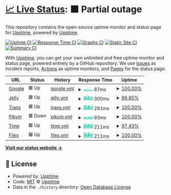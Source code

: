 # [📈 Live Status](https://status.dis.dev): <!--live status--> **🟧 Partial outage**

This repository contains the open-source uptime monitor and status page for [Upptime](https://upptime.js.org), powered by [Upptime](https://github.com/upptime/upptime).

[![Uptime CI](https://github.com/quacks-yaks/up/workflows/Uptime%20CI/badge.svg)](https://github.com/quacks-yaks/up/actions?query=workflow%3A%22Uptime+CI%22)
[![Response Time CI](https://github.com/quacks-yaks/up/workflows/Response%20Time%20CI/badge.svg)](https://github.com/quacks-yaks/up/actions?query=workflow%3A%22Response+Time+CI%22)
[![Graphs CI](https://github.com/quacks-yaks/up/workflows/Graphs%20CI/badge.svg)](https://github.com/quacks-yaks/up/actions?query=workflow%3A%22Graphs+CI%22)
[![Static Site CI](https://github.com/quacks-yaks/up/workflows/Static%20Site%20CI/badge.svg)](https://github.com/quacks-yaks/up/actions?query=workflow%3A%22Static+Site+CI%22)
[![Summary CI](https://github.com/quacks-yaks/up/workflows/Summary%20CI/badge.svg)](https://github.com/quacks-yaks/up/actions?query=workflow%3A%22Summary+CI%22)

With [Upptime](https://upptime.js.org), you can get your own unlimited and free uptime monitor and status page, powered entirely by a GitHub repository. We use [Issues](https://github.com/upptime/upptime/issues) as incident reports, [Actions](https://github.com/quacks-yaks/up/actions) as uptime monitors, and [Pages](https://status.dis.dev) for the status page.

<!--start: status pages-->
<!-- This summary is generated by Upptime (https://github.com/upptime/upptime) -->
<!-- Do not edit this manually, your changes will be overwritten -->
<!-- prettier-ignore -->
| URL | Status | History | Response Time | Uptime |
| --- | ------ | ------- | ------------- | ------ |
| <img alt="" src="https://icons.duckduckgo.com/ip3/www.google.com.ico" height="13"> [Google](https://www.google.com) | 🟩 Up | [google.yml](https://github.com/quacks-yaks/up/commits/HEAD/history/google.yml) | <details><summary><img alt="Response time graph" src="./graphs/google/response-time-week.png" height="20"> 87ms</summary><br><a href="https://status.dis.dev/history/google"><img alt="Response time 104" src="https://img.shields.io/endpoint?url=https%3A%2F%2Fraw.githubusercontent.com%2Fquacks-yaks%2Fup%2FHEAD%2Fapi%2Fgoogle%2Fresponse-time.json"></a><br><a href="https://status.dis.dev/history/google"><img alt="24-hour response time 79" src="https://img.shields.io/endpoint?url=https%3A%2F%2Fraw.githubusercontent.com%2Fquacks-yaks%2Fup%2FHEAD%2Fapi%2Fgoogle%2Fresponse-time-day.json"></a><br><a href="https://status.dis.dev/history/google"><img alt="7-day response time 87" src="https://img.shields.io/endpoint?url=https%3A%2F%2Fraw.githubusercontent.com%2Fquacks-yaks%2Fup%2FHEAD%2Fapi%2Fgoogle%2Fresponse-time-week.json"></a><br><a href="https://status.dis.dev/history/google"><img alt="30-day response time 92" src="https://img.shields.io/endpoint?url=https%3A%2F%2Fraw.githubusercontent.com%2Fquacks-yaks%2Fup%2FHEAD%2Fapi%2Fgoogle%2Fresponse-time-month.json"></a><br><a href="https://status.dis.dev/history/google"><img alt="1-year response time 104" src="https://img.shields.io/endpoint?url=https%3A%2F%2Fraw.githubusercontent.com%2Fquacks-yaks%2Fup%2FHEAD%2Fapi%2Fgoogle%2Fresponse-time-year.json"></a></details> | <details><summary><a href="https://status.dis.dev/history/google">100.00%</a></summary><a href="https://status.dis.dev/history/google"><img alt="All-time uptime 100.00%" src="https://img.shields.io/endpoint?url=https%3A%2F%2Fraw.githubusercontent.com%2Fquacks-yaks%2Fup%2FHEAD%2Fapi%2Fgoogle%2Fuptime.json"></a><br><a href="https://status.dis.dev/history/google"><img alt="24-hour uptime 100.00%" src="https://img.shields.io/endpoint?url=https%3A%2F%2Fraw.githubusercontent.com%2Fquacks-yaks%2Fup%2FHEAD%2Fapi%2Fgoogle%2Fuptime-day.json"></a><br><a href="https://status.dis.dev/history/google"><img alt="7-day uptime 100.00%" src="https://img.shields.io/endpoint?url=https%3A%2F%2Fraw.githubusercontent.com%2Fquacks-yaks%2Fup%2FHEAD%2Fapi%2Fgoogle%2Fuptime-week.json"></a><br><a href="https://status.dis.dev/history/google"><img alt="30-day uptime 100.00%" src="https://img.shields.io/endpoint?url=https%3A%2F%2Fraw.githubusercontent.com%2Fquacks-yaks%2Fup%2FHEAD%2Fapi%2Fgoogle%2Fuptime-month.json"></a><br><a href="https://status.dis.dev/history/google"><img alt="1-year uptime 100.00%" src="https://img.shields.io/endpoint?url=https%3A%2F%2Fraw.githubusercontent.com%2Fquacks-yaks%2Fup%2FHEAD%2Fapi%2Fgoogle%2Fuptime-year.json"></a></details>
| <img alt="" src="https://icons.duckduckgo.com/ip3/jelly.dis.dev.ico" height="13"> [Jelly](https://jelly.dis.dev) | 🟩 Up | [jelly.yml](https://github.com/quacks-yaks/up/commits/HEAD/history/jelly.yml) | <details><summary><img alt="Response time graph" src="./graphs/jelly/response-time-week.png" height="20"> 300ms</summary><br><a href="https://status.dis.dev/history/jelly"><img alt="Response time 319" src="https://img.shields.io/endpoint?url=https%3A%2F%2Fraw.githubusercontent.com%2Fquacks-yaks%2Fup%2FHEAD%2Fapi%2Fjelly%2Fresponse-time.json"></a><br><a href="https://status.dis.dev/history/jelly"><img alt="24-hour response time 276" src="https://img.shields.io/endpoint?url=https%3A%2F%2Fraw.githubusercontent.com%2Fquacks-yaks%2Fup%2FHEAD%2Fapi%2Fjelly%2Fresponse-time-day.json"></a><br><a href="https://status.dis.dev/history/jelly"><img alt="7-day response time 300" src="https://img.shields.io/endpoint?url=https%3A%2F%2Fraw.githubusercontent.com%2Fquacks-yaks%2Fup%2FHEAD%2Fapi%2Fjelly%2Fresponse-time-week.json"></a><br><a href="https://status.dis.dev/history/jelly"><img alt="30-day response time 313" src="https://img.shields.io/endpoint?url=https%3A%2F%2Fraw.githubusercontent.com%2Fquacks-yaks%2Fup%2FHEAD%2Fapi%2Fjelly%2Fresponse-time-month.json"></a><br><a href="https://status.dis.dev/history/jelly"><img alt="1-year response time 319" src="https://img.shields.io/endpoint?url=https%3A%2F%2Fraw.githubusercontent.com%2Fquacks-yaks%2Fup%2FHEAD%2Fapi%2Fjelly%2Fresponse-time-year.json"></a></details> | <details><summary><a href="https://status.dis.dev/history/jelly">99.85%</a></summary><a href="https://status.dis.dev/history/jelly"><img alt="All-time uptime 99.95%" src="https://img.shields.io/endpoint?url=https%3A%2F%2Fraw.githubusercontent.com%2Fquacks-yaks%2Fup%2FHEAD%2Fapi%2Fjelly%2Fuptime.json"></a><br><a href="https://status.dis.dev/history/jelly"><img alt="24-hour uptime 100.00%" src="https://img.shields.io/endpoint?url=https%3A%2F%2Fraw.githubusercontent.com%2Fquacks-yaks%2Fup%2FHEAD%2Fapi%2Fjelly%2Fuptime-day.json"></a><br><a href="https://status.dis.dev/history/jelly"><img alt="7-day uptime 99.85%" src="https://img.shields.io/endpoint?url=https%3A%2F%2Fraw.githubusercontent.com%2Fquacks-yaks%2Fup%2FHEAD%2Fapi%2Fjelly%2Fuptime-week.json"></a><br><a href="https://status.dis.dev/history/jelly"><img alt="30-day uptime 99.97%" src="https://img.shields.io/endpoint?url=https%3A%2F%2Fraw.githubusercontent.com%2Fquacks-yaks%2Fup%2FHEAD%2Fapi%2Fjelly%2Fuptime-month.json"></a><br><a href="https://status.dis.dev/history/jelly"><img alt="1-year uptime 99.95%" src="https://img.shields.io/endpoint?url=https%3A%2F%2Fraw.githubusercontent.com%2Fquacks-yaks%2Fup%2FHEAD%2Fapi%2Fjelly%2Fuptime-year.json"></a></details>
| <img alt="" src="https://icons.duckduckgo.com/ip3/trans.dis.dev.ico" height="13"> [Trans](https://trans.dis.dev) | 🟩 Up | [trans.yml](https://github.com/quacks-yaks/up/commits/HEAD/history/trans.yml) | <details><summary><img alt="Response time graph" src="./graphs/trans/response-time-week.png" height="20"> 291ms</summary><br><a href="https://status.dis.dev/history/trans"><img alt="Response time 315" src="https://img.shields.io/endpoint?url=https%3A%2F%2Fraw.githubusercontent.com%2Fquacks-yaks%2Fup%2FHEAD%2Fapi%2Ftrans%2Fresponse-time.json"></a><br><a href="https://status.dis.dev/history/trans"><img alt="24-hour response time 294" src="https://img.shields.io/endpoint?url=https%3A%2F%2Fraw.githubusercontent.com%2Fquacks-yaks%2Fup%2FHEAD%2Fapi%2Ftrans%2Fresponse-time-day.json"></a><br><a href="https://status.dis.dev/history/trans"><img alt="7-day response time 291" src="https://img.shields.io/endpoint?url=https%3A%2F%2Fraw.githubusercontent.com%2Fquacks-yaks%2Fup%2FHEAD%2Fapi%2Ftrans%2Fresponse-time-week.json"></a><br><a href="https://status.dis.dev/history/trans"><img alt="30-day response time 305" src="https://img.shields.io/endpoint?url=https%3A%2F%2Fraw.githubusercontent.com%2Fquacks-yaks%2Fup%2FHEAD%2Fapi%2Ftrans%2Fresponse-time-month.json"></a><br><a href="https://status.dis.dev/history/trans"><img alt="1-year response time 315" src="https://img.shields.io/endpoint?url=https%3A%2F%2Fraw.githubusercontent.com%2Fquacks-yaks%2Fup%2FHEAD%2Fapi%2Ftrans%2Fresponse-time-year.json"></a></details> | <details><summary><a href="https://status.dis.dev/history/trans">100.00%</a></summary><a href="https://status.dis.dev/history/trans"><img alt="All-time uptime 99.96%" src="https://img.shields.io/endpoint?url=https%3A%2F%2Fraw.githubusercontent.com%2Fquacks-yaks%2Fup%2FHEAD%2Fapi%2Ftrans%2Fuptime.json"></a><br><a href="https://status.dis.dev/history/trans"><img alt="24-hour uptime 100.00%" src="https://img.shields.io/endpoint?url=https%3A%2F%2Fraw.githubusercontent.com%2Fquacks-yaks%2Fup%2FHEAD%2Fapi%2Ftrans%2Fuptime-day.json"></a><br><a href="https://status.dis.dev/history/trans"><img alt="7-day uptime 100.00%" src="https://img.shields.io/endpoint?url=https%3A%2F%2Fraw.githubusercontent.com%2Fquacks-yaks%2Fup%2FHEAD%2Fapi%2Ftrans%2Fuptime-week.json"></a><br><a href="https://status.dis.dev/history/trans"><img alt="30-day uptime 99.98%" src="https://img.shields.io/endpoint?url=https%3A%2F%2Fraw.githubusercontent.com%2Fquacks-yaks%2Fup%2FHEAD%2Fapi%2Ftrans%2Fuptime-month.json"></a><br><a href="https://status.dis.dev/history/trans"><img alt="1-year uptime 99.96%" src="https://img.shields.io/endpoint?url=https%3A%2F%2Fraw.githubusercontent.com%2Fquacks-yaks%2Fup%2FHEAD%2Fapi%2Ftrans%2Fuptime-year.json"></a></details>
| <img alt="" src="https://icons.duckduckgo.com/ip3/pikvm.dis.dev.ico" height="13"> [Pikvm](https://pikvm.dis.dev) | 🟥 Down | [pikvm.yml](https://github.com/quacks-yaks/up/commits/HEAD/history/pikvm.yml) | <details><summary><img alt="Response time graph" src="./graphs/pikvm/response-time-week.png" height="20"> 93ms</summary><br><a href="https://status.dis.dev/history/pikvm"><img alt="Response time 99" src="https://img.shields.io/endpoint?url=https%3A%2F%2Fraw.githubusercontent.com%2Fquacks-yaks%2Fup%2FHEAD%2Fapi%2Fpikvm%2Fresponse-time.json"></a><br><a href="https://status.dis.dev/history/pikvm"><img alt="24-hour response time 96" src="https://img.shields.io/endpoint?url=https%3A%2F%2Fraw.githubusercontent.com%2Fquacks-yaks%2Fup%2FHEAD%2Fapi%2Fpikvm%2Fresponse-time-day.json"></a><br><a href="https://status.dis.dev/history/pikvm"><img alt="7-day response time 93" src="https://img.shields.io/endpoint?url=https%3A%2F%2Fraw.githubusercontent.com%2Fquacks-yaks%2Fup%2FHEAD%2Fapi%2Fpikvm%2Fresponse-time-week.json"></a><br><a href="https://status.dis.dev/history/pikvm"><img alt="30-day response time 94" src="https://img.shields.io/endpoint?url=https%3A%2F%2Fraw.githubusercontent.com%2Fquacks-yaks%2Fup%2FHEAD%2Fapi%2Fpikvm%2Fresponse-time-month.json"></a><br><a href="https://status.dis.dev/history/pikvm"><img alt="1-year response time 99" src="https://img.shields.io/endpoint?url=https%3A%2F%2Fraw.githubusercontent.com%2Fquacks-yaks%2Fup%2FHEAD%2Fapi%2Fpikvm%2Fresponse-time-year.json"></a></details> | <details><summary><a href="https://status.dis.dev/history/pikvm">100.00%</a></summary><a href="https://status.dis.dev/history/pikvm"><img alt="All-time uptime 100.00%" src="https://img.shields.io/endpoint?url=https%3A%2F%2Fraw.githubusercontent.com%2Fquacks-yaks%2Fup%2FHEAD%2Fapi%2Fpikvm%2Fuptime.json"></a><br><a href="https://status.dis.dev/history/pikvm"><img alt="24-hour uptime 100.00%" src="https://img.shields.io/endpoint?url=https%3A%2F%2Fraw.githubusercontent.com%2Fquacks-yaks%2Fup%2FHEAD%2Fapi%2Fpikvm%2Fuptime-day.json"></a><br><a href="https://status.dis.dev/history/pikvm"><img alt="7-day uptime 100.00%" src="https://img.shields.io/endpoint?url=https%3A%2F%2Fraw.githubusercontent.com%2Fquacks-yaks%2Fup%2FHEAD%2Fapi%2Fpikvm%2Fuptime-week.json"></a><br><a href="https://status.dis.dev/history/pikvm"><img alt="30-day uptime 100.00%" src="https://img.shields.io/endpoint?url=https%3A%2F%2Fraw.githubusercontent.com%2Fquacks-yaks%2Fup%2FHEAD%2Fapi%2Fpikvm%2Fuptime-month.json"></a><br><a href="https://status.dis.dev/history/pikvm"><img alt="1-year uptime 100.00%" src="https://img.shields.io/endpoint?url=https%3A%2F%2Fraw.githubusercontent.com%2Fquacks-yaks%2Fup%2FHEAD%2Fapi%2Fpikvm%2Fuptime-year.json"></a></details>
| <img alt="" src="https://icons.duckduckgo.com/ip3/time.dis.dev.ico" height="13"> [Time](https://time.dis.dev) | 🟩 Up | [time.yml](https://github.com/quacks-yaks/up/commits/HEAD/history/time.yml) | <details><summary><img alt="Response time graph" src="./graphs/time/response-time-week.png" height="20"> 211ms</summary><br><a href="https://status.dis.dev/history/time"><img alt="Response time 220" src="https://img.shields.io/endpoint?url=https%3A%2F%2Fraw.githubusercontent.com%2Fquacks-yaks%2Fup%2FHEAD%2Fapi%2Ftime%2Fresponse-time.json"></a><br><a href="https://status.dis.dev/history/time"><img alt="24-hour response time 205" src="https://img.shields.io/endpoint?url=https%3A%2F%2Fraw.githubusercontent.com%2Fquacks-yaks%2Fup%2FHEAD%2Fapi%2Ftime%2Fresponse-time-day.json"></a><br><a href="https://status.dis.dev/history/time"><img alt="7-day response time 211" src="https://img.shields.io/endpoint?url=https%3A%2F%2Fraw.githubusercontent.com%2Fquacks-yaks%2Fup%2FHEAD%2Fapi%2Ftime%2Fresponse-time-week.json"></a><br><a href="https://status.dis.dev/history/time"><img alt="30-day response time 214" src="https://img.shields.io/endpoint?url=https%3A%2F%2Fraw.githubusercontent.com%2Fquacks-yaks%2Fup%2FHEAD%2Fapi%2Ftime%2Fresponse-time-month.json"></a><br><a href="https://status.dis.dev/history/time"><img alt="1-year response time 220" src="https://img.shields.io/endpoint?url=https%3A%2F%2Fraw.githubusercontent.com%2Fquacks-yaks%2Fup%2FHEAD%2Fapi%2Ftime%2Fresponse-time-year.json"></a></details> | <details><summary><a href="https://status.dis.dev/history/time">97.43%</a></summary><a href="https://status.dis.dev/history/time"><img alt="All-time uptime 99.39%" src="https://img.shields.io/endpoint?url=https%3A%2F%2Fraw.githubusercontent.com%2Fquacks-yaks%2Fup%2FHEAD%2Fapi%2Ftime%2Fuptime.json"></a><br><a href="https://status.dis.dev/history/time"><img alt="24-hour uptime 98.64%" src="https://img.shields.io/endpoint?url=https%3A%2F%2Fraw.githubusercontent.com%2Fquacks-yaks%2Fup%2FHEAD%2Fapi%2Ftime%2Fuptime-day.json"></a><br><a href="https://status.dis.dev/history/time"><img alt="7-day uptime 97.43%" src="https://img.shields.io/endpoint?url=https%3A%2F%2Fraw.githubusercontent.com%2Fquacks-yaks%2Fup%2FHEAD%2Fapi%2Ftime%2Fuptime-week.json"></a><br><a href="https://status.dis.dev/history/time"><img alt="30-day uptime 99.00%" src="https://img.shields.io/endpoint?url=https%3A%2F%2Fraw.githubusercontent.com%2Fquacks-yaks%2Fup%2FHEAD%2Fapi%2Ftime%2Fuptime-month.json"></a><br><a href="https://status.dis.dev/history/time"><img alt="1-year uptime 99.39%" src="https://img.shields.io/endpoint?url=https%3A%2F%2Fraw.githubusercontent.com%2Fquacks-yaks%2Fup%2FHEAD%2Fapi%2Ftime%2Fuptime-year.json"></a></details>
| <img alt="" src="https://icons.duckduckgo.com/ip3/files.dis.dev.ico" height="13"> [Files](https://files.dis.dev) | 🟩 Up | [files.yml](https://github.com/quacks-yaks/up/commits/HEAD/history/files.yml) | <details><summary><img alt="Response time graph" src="./graphs/files/response-time-week.png" height="20"> 211ms</summary><br><a href="https://status.dis.dev/history/files"><img alt="Response time 227" src="https://img.shields.io/endpoint?url=https%3A%2F%2Fraw.githubusercontent.com%2Fquacks-yaks%2Fup%2FHEAD%2Fapi%2Ffiles%2Fresponse-time.json"></a><br><a href="https://status.dis.dev/history/files"><img alt="24-hour response time 205" src="https://img.shields.io/endpoint?url=https%3A%2F%2Fraw.githubusercontent.com%2Fquacks-yaks%2Fup%2FHEAD%2Fapi%2Ffiles%2Fresponse-time-day.json"></a><br><a href="https://status.dis.dev/history/files"><img alt="7-day response time 211" src="https://img.shields.io/endpoint?url=https%3A%2F%2Fraw.githubusercontent.com%2Fquacks-yaks%2Fup%2FHEAD%2Fapi%2Ffiles%2Fresponse-time-week.json"></a><br><a href="https://status.dis.dev/history/files"><img alt="30-day response time 216" src="https://img.shields.io/endpoint?url=https%3A%2F%2Fraw.githubusercontent.com%2Fquacks-yaks%2Fup%2FHEAD%2Fapi%2Ffiles%2Fresponse-time-month.json"></a><br><a href="https://status.dis.dev/history/files"><img alt="1-year response time 227" src="https://img.shields.io/endpoint?url=https%3A%2F%2Fraw.githubusercontent.com%2Fquacks-yaks%2Fup%2FHEAD%2Fapi%2Ffiles%2Fresponse-time-year.json"></a></details> | <details><summary><a href="https://status.dis.dev/history/files">100.00%</a></summary><a href="https://status.dis.dev/history/files"><img alt="All-time uptime 99.97%" src="https://img.shields.io/endpoint?url=https%3A%2F%2Fraw.githubusercontent.com%2Fquacks-yaks%2Fup%2FHEAD%2Fapi%2Ffiles%2Fuptime.json"></a><br><a href="https://status.dis.dev/history/files"><img alt="24-hour uptime 100.00%" src="https://img.shields.io/endpoint?url=https%3A%2F%2Fraw.githubusercontent.com%2Fquacks-yaks%2Fup%2FHEAD%2Fapi%2Ffiles%2Fuptime-day.json"></a><br><a href="https://status.dis.dev/history/files"><img alt="7-day uptime 100.00%" src="https://img.shields.io/endpoint?url=https%3A%2F%2Fraw.githubusercontent.com%2Fquacks-yaks%2Fup%2FHEAD%2Fapi%2Ffiles%2Fuptime-week.json"></a><br><a href="https://status.dis.dev/history/files"><img alt="30-day uptime 100.00%" src="https://img.shields.io/endpoint?url=https%3A%2F%2Fraw.githubusercontent.com%2Fquacks-yaks%2Fup%2FHEAD%2Fapi%2Ffiles%2Fuptime-month.json"></a><br><a href="https://status.dis.dev/history/files"><img alt="1-year uptime 99.97%" src="https://img.shields.io/endpoint?url=https%3A%2F%2Fraw.githubusercontent.com%2Fquacks-yaks%2Fup%2FHEAD%2Fapi%2Ffiles%2Fuptime-year.json"></a></details>

<!--end: status pages-->

[**Visit our status website →**](https://status.dis.dev)

## 📄 License

- Powered by: [Upptime](https://github.com/upptime/upptime)
- Code: [MIT](./LICENSE) © [Upptime](https://upptime.js.org)
- Data in the `./history` directory: [Open Database License](https://opendatacommons.org/licenses/odbl/1-0/)
